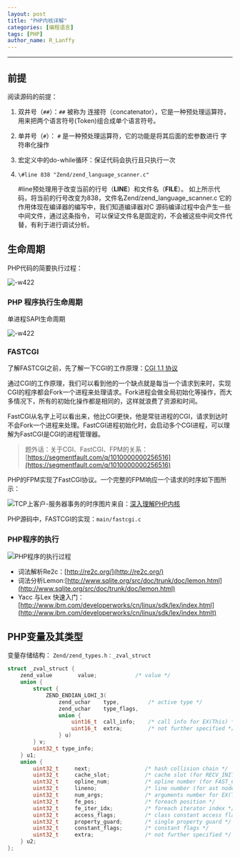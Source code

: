 ```yaml
---
layout: post
title: "PHP内核详解"
categories: [编程语言]
tags: [PHP]
author_name: R_Lanffy
---
```

---

## 前提

阅读源码的前提：

1. 双井号（``##``）：``##`` 被称为 连接符（concatenator），它是一种预处理运算符， 用来把两个语言符号(Token)组合成单个语言符号。
2. 单井号（``#``）： ``#`` 是一种预处理运算符，它的功能是将其后面的宏参数进行 字符串化操作
3. 宏定义中的do-while循环：保证代码会执行且只执行一次
4. ``\#line 838 "Zend/zend_language_scanner.c"``

    \#line预处理用于改变当前的行号（__LINE__）和文件名（__FILE__）。 如上所示代码，将当前的行号改变为838，文件名Zend/zend_language_scanner.c 它的作用体现在编译器的编写中，我们知道编译器对C 源码编译过程中会产生一些中间文件，通过这条指令， 可以保证文件名是固定的，不会被这些中间文件代替，有利于进行调试分析。

## 生命周期

PHP代码的简要执行过程：

![-w422](/images/posts/2019/15501319258173.jpg)

### PHP 程序执行生命周期

单进程SAPI生命周期

![-w422](/images/posts/2019/15501346823825.jpg)

### FASTCGI

了解FASTCGI之前，先了解一下CGI的工作原理：[CGI 1.1 协议](https://datatracker.ietf.org/doc/rfc3875/)

通过CGI的工作原理，我们可以看到他的一个缺点就是每当一个请求到来时，实现CGI的程序都会Fork一个进程来处理请求。Fork进程会做全局初始化等操作，而大多情况下，所有的初始化操作都是相同的，这样就浪费了资源和时间。

FastCGI从名字上可以看出来，他比CGI更快，他是常驻进程的CGI，请求到达时不会Fork一个进程来处理。FastCGI进程初始化时，会启动多个CGI进程，可以理解为FastCGI是CGI的进程管理器。

> 题外话：关于CGI、FastCGI、FPM的关系：[https://segmentfault.com/q/1010000000256516](https://segmentfault.com/q/1010000000256516)

PHP的FPM实现了FastCGI协议。一个完整的FPM响应一个请求的时序如下图所示：

![TCP上客户-服务器事务的时序](/images/posts/2019/15505557841498.jpg)图片来自：[深入理解PHP内核](http://www.php-internals.com/book/?p=chapt02/02-02-03-fastcgi)

PHP源码中，FASTCGI的实现：``main/fastcgi.c``

### PHP程序的执行

![PHP程序的执行过程](/images/posts/2019/15506482368568.jpg)

* 词法解析Re2c：[http://re2c.org/](http://re2c.org/)
* 词法分析Lemon:[http://www.sqlite.org/src/doc/trunk/doc/lemon.html](http://www.sqlite.org/src/doc/trunk/doc/lemon.html)
* Yacc 与Lex 快速入门：[http://www.ibm.com/developerworks/cn/linux/sdk/lex/index.html](http://www.ibm.com/developerworks/cn/linux/sdk/lex/index.htmlt)

## PHP变量及其类型

变量存储结构： ``Zend/zend_types.h：_zval_struct``

```c
struct _zval_struct {
	zend_value        value;			/* value */
	union {
		struct {
			ZEND_ENDIAN_LOHI_3(
				zend_uchar    type,			/* active type */
				zend_uchar    type_flags,
				union {
					uint16_t  call_info;    /* call info for EX(This) */
					uint16_t  extra;        /* not further specified */
				} u)
		} v;
		uint32_t type_info;
	} u1;
	union {
		uint32_t     next;                 /* hash collision chain */
		uint32_t     cache_slot;           /* cache slot (for RECV_INIT) */
		uint32_t     opline_num;           /* opline number (for FAST_CALL) */
		uint32_t     lineno;               /* line number (for ast nodes) */
		uint32_t     num_args;             /* arguments number for EX(This) */
		uint32_t     fe_pos;               /* foreach position */
		uint32_t     fe_iter_idx;          /* foreach iterator index */
		uint32_t     access_flags;         /* class constant access flags */
		uint32_t     property_guard;       /* single property guard */
		uint32_t     constant_flags;       /* constant flags */
		uint32_t     extra;                /* not further specified */
	} u2;
};
```

